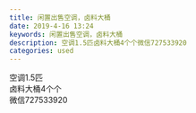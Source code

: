 ```yaml
---
title: 闲置出售空调，卤料大桶
date: 2019-4-16 13:24
keywords: 闲置出售空调，卤料大桶
description: 空调1.5匹卤料大桶4个个微信727533920
categories: used
---
```

<td class="t_f" id="postmessage_3515645">

<img alt="" border="0" class="zoom" data-cf-modified-cc3d6fb71674378f3454a1cd-="" file="http://www.flw.ph/data/appbyme/upload/image/201904/16/mcoXGr4BVdsi.jpg" id="aimg_f1mJ1" lazyloadthumb="1" onclick="" onmouseover="" src="http://www.flw.ph/data/appbyme/upload/image/201904/16/mcoXGr4BVdsi.jpg"/><br/>
<img alt="" border="0" class="zoom" data-cf-modified-cc3d6fb71674378f3454a1cd-="" file="http://www.flw.ph/data/appbyme/upload/image/201904/16/oE7HIsQDVpWz.jpg" id="aimg_C1a4U" lazyloadthumb="1" onclick="" onmouseover="" src="http://www.flw.ph/data/appbyme/upload/image/201904/16/oE7HIsQDVpWz.jpg"/><br/>
<img alt="" border="0" class="zoom" data-cf-modified-cc3d6fb71674378f3454a1cd-="" file="http://www.flw.ph/data/appbyme/upload/image/201904/16/rRyQHmLbcQRH.jpg" id="aimg_KGF3h" lazyloadthumb="1" onclick="" onmouseover="" src="http://www.flw.ph/data/appbyme/upload/image/201904/16/rRyQHmLbcQRH.jpg"/><br/>
<img alt="" border="0" class="zoom" data-cf-modified-cc3d6fb71674378f3454a1cd-="" file="http://www.flw.ph/data/appbyme/upload/image/201904/16/9x1SvgUalUQJ.jpg" id="aimg_SRK1d" lazyloadthumb="1" onclick="" onmouseover="" src="http://www.flw.ph/data/appbyme/upload/image/201904/16/9x1SvgUalUQJ.jpg"/><br/>
空调1.5匹<br/>
卤料大桶4个个<br/>
微信727533920<br/>
</td>
